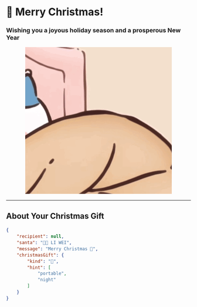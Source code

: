 

# 🎄 Merry Christmas!

### Wishing you a joyous holiday season and a prosperous New Year

<div style="text-align: center;">
  <img src="./assets/chiikawa-momonga.gif" alt="Chiikawa-Momonga">
</div>

---

## About Your Christmas Gift

```json
{
    "recipient": null,
    "santa": "🎅🏽 LI WEI",
    "message": "Merry Christmas 🎄",
    "christmasGift": {
        "kind": "🌚",
        "hint": [
            "portable",
            "night"
        ]
    }
}
```
